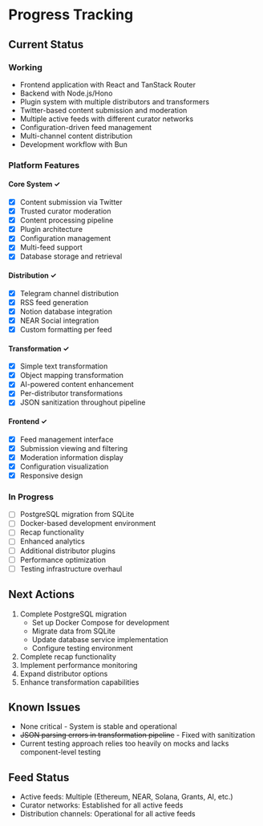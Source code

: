 # Progress Tracking

## Current Status

### Working
- Frontend application with React and TanStack Router
- Backend with Node.js/Hono
- Plugin system with multiple distributors and transformers
- Twitter-based content submission and moderation
- Multiple active feeds with different curator networks
- Configuration-driven feed management
- Multi-channel content distribution
- Development workflow with Bun

### Platform Features

#### Core System ✓
- [x] Content submission via Twitter
- [x] Trusted curator moderation
- [x] Content processing pipeline
- [x] Plugin architecture
- [x] Configuration management
- [x] Multi-feed support
- [x] Database storage and retrieval

#### Distribution ✓
- [x] Telegram channel distribution
- [x] RSS feed generation
- [x] Notion database integration
- [x] NEAR Social integration
- [x] Custom formatting per feed

#### Transformation ✓
- [x] Simple text transformation
- [x] Object mapping transformation
- [x] AI-powered content enhancement
- [x] Per-distributor transformations
- [x] JSON sanitization throughout pipeline

#### Frontend ✓
- [x] Feed management interface
- [x] Submission viewing and filtering
- [x] Moderation information display
- [x] Configuration visualization
- [x] Responsive design

### In Progress
- [ ] PostgreSQL migration from SQLite
- [ ] Docker-based development environment
- [ ] Recap functionality
- [ ] Enhanced analytics
- [ ] Additional distributor plugins
- [ ] Performance optimization
- [ ] Testing infrastructure overhaul

## Next Actions
1. Complete PostgreSQL migration
   - Set up Docker Compose for development
   - Migrate data from SQLite
   - Update database service implementation
   - Configure testing environment
2. Complete recap functionality
3. Implement performance monitoring
4. Expand distributor options
5. Enhance transformation capabilities

## Known Issues
- None critical - System is stable and operational
- ~~JSON parsing errors in transformation pipeline~~ - Fixed with sanitization
- Current testing approach relies too heavily on mocks and lacks component-level testing

## Feed Status
- Active feeds: Multiple (Ethereum, NEAR, Solana, Grants, AI, etc.)
- Curator networks: Established for all active feeds
- Distribution channels: Operational for all active feeds

